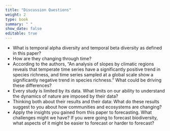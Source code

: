 ```yaml
---
title: "Discussion Questions"
weight: 2
type: book
summary: " "
show_date: false
editable: true
---
```


* What is temporal alpha diversity and temporal beta diversity as defined in this paper?
* How are they changing through time?
* According to the authors, “An analysis of slopes by climatic regions reveals that temperate time series have a significantly positive trend in species richness, and time series sampled at a global scale show a significantly negative trend in species richness.” What could be driving these differences?
* Every study is limited by its data. What limits on our ability to understand the dynamics of nature are imposed by their data? 
* Thinking both about their results and their data: What do these results suggest to you about how communities and ecosystems are changing?
* Apply the insights you gained from this paper to forecasting. What challenges might we have? If you were going to forecast biodiversity, what aspects of it might be easier to forecast or harder to forecast?

